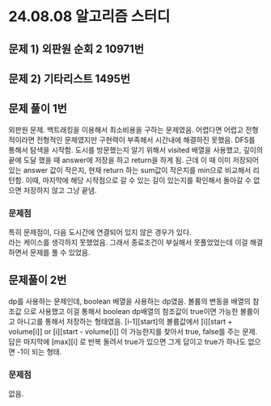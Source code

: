 # 24.08.08 알고리즘 스터디

## 문제 1) 외판원 순회 2 10971번
## 문제 2) 기타리스트 1495번

## 문제 풀이 1번
외판원 문제. 백트래킹을 이용해서 최소비용을 구하는 문제였음.
어렵다면 어렵고 전형적이라면 전형적인 문제였지만 구현력이 부족해서 시간내에 해결하진 못했음.
DFS를 통해서 탐색을 시작함. 도시를 방문했는지 알기 위해서 visited 배열을 사용했고, 
깊이의 끝에 도달 했을 때 answer에 저장을 하고 return을 하게 됨.
근데 이 때 이미 저장되어 있는 answer 값이 작은지, 현재 return 하는 sum값이 작은지를 
min으로 비교해서 리턴함. 이때, 마지막에 해당 시작점으로 갈 수 있는 길이 있는지를 
확인해서 돌아갈 수 없으면 저장하지 않고 그냥 끝냄.

### 문제점
특히 문제점이, 다음 도시간에 연결되어 있지 않은 경우가 있다. <br />
라는 케이스를 생각하지 못했었음. 그래서 종료조건이 부실해서 못풀었었는데 이걸 해결하면서
문제를 풀 수 있었음.

## 문제풀이 2번
dp를 사용하는 문제인데, boolean 배열을 사용하는 dp였음. 볼륨의 변동을 배열의 참조값
으로 사용했고 이걸 통해서 boolean dp배열의 참조값이 true이면 가능한 볼륨이고 아니고를 통해서
저장하는 형태였음. [i-1][start]의 볼륨값에서 [i][start + volume[i]] or [i][start - volume[i]]
이 가능한지를 찾아서 true, false를 주는 문제. 답은 마지막에 [max][i] 로 반복 돌려서
true가 있으면 그게 답이고 true가 하나도 없으면 -1이 되는 형태.

### 문제점
없음.